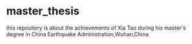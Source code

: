 # master_thesis
this repository is  about the achievements of Xia Tao during his master's degree in China Earthquake Administration,Wuhan,China
